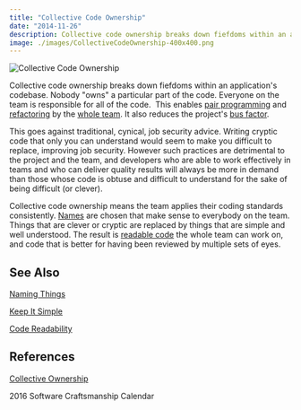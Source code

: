 ```yaml
---
title: "Collective Code Ownership"
date: "2014-11-26"
description: Collective code ownership breaks down fiefdoms within an application's codebase.
image: ./images/CollectiveCodeOwnership-400x400.png
---
```


![Collective Code Ownership](./images/CollectiveCodeOwnership-400x400.png)

Collective code ownership breaks down fiefdoms within an application's codebase. Nobody "owns" a particular part of the code. Everyone on the team is responsible for all of the code.  This enables [pair programming](/practices/pair-programming/) and [refactoring](/practices/refactoring/) by the [whole team](/practices/whole-team/). It also reduces the project's [bus factor](/terms/bus-factor/).

This goes against traditional, cynical, job security advice. Writing cryptic code that only you can understand would seem to make you difficult to replace, improving job security. However such practices are detrimental to the project and the team, and developers who are able to work effectively in teams and who can deliver quality results will always be more in demand than those whose code is obtuse and difficult to understand for the sake of being difficult (or clever).

Collective code ownership means the team applies their coding standards consistently. [Names](/practices/naming-things/) are chosen that make sense to everybody on the team. Things that are clever or cryptic are replaced by things that are simple and well understood. The result is [readable code](/practices/code-readability) the whole team can work on, and code that is better for having been reviewed by multiple sets of eyes.

## See Also

[Naming Things](/practices/naming-things)

[Keep It Simple](/principles/keep-it-simple/)

[Code Readability](/practices/code-readability/)

## References

[Collective Ownership](http://www.extremeprogramming.org/rules/collective.html)

2016 Software Craftsmanship Calendar

